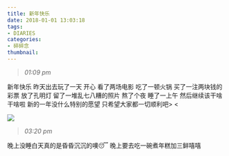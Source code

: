 ```yaml
---
title: 新年快乐
date: 2018-01-01 13:03:18
tags:
- DIARIES
categories: 
- 碎碎念
thumbnail:
---
```

>*01:09 pm*

新年快乐
昨天出去玩了一天 开心
看了两场电影
吃了一顿火锅
买了一注两块钱的彩票
放了孔明灯
留了一堆乱七八糟的照片
熬了个夜
睡了一上午
然后继续该干啥干啥啦
新的一年没什么特别的愿望
只希望大家都一切顺利吧> <

![](https://ws1.sinaimg.cn/large/0068SXX6ly1fnvihxqsgpj30ez0angmi.jpg)
<!--more-->
>*03:20 pm*

晚上没睡白天真的是昏昏沉沉的噢😴
晚上要去吃一碗煮年糕加三鲜嘻嘻